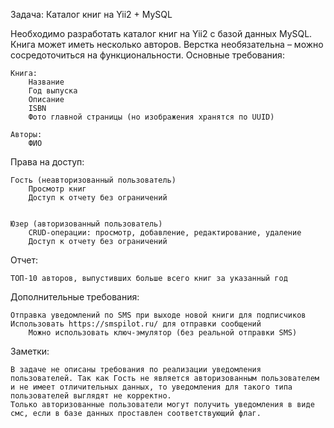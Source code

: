 Задача: Каталог книг на Yii2 + MySQL

Необходимо разработать каталог книг на Yii2 с базой данных MySQL.
Книга может иметь несколько авторов.
Верстка необязательна – можно сосредоточиться на функциональности.
Основные требования:

    Книга:
        Название
        Год выпуска
        Описание
        ISBN
        Фото главной страницы (но изображения хранятся по UUID)

    Авторы:
        ФИО

Права на доступ:

    Гость (неавторизованный пользователь)
        Просмотр книг
        Доступ к отчету без ограничений


    Юзер (авторизованный пользователь)
        CRUD-операции: просмотр, добавление, редактирование, удаление
        Доступ к отчету без ограничений

Отчет:

    ТОП-10 авторов, выпустивших больше всего книг за указанный год

Дополнительные требования:

    Отправка уведомлений по SMS при выходе новой книги для подписчиков
    Использовать https://smspilot.ru/ для отправки сообщений
        Можно использовать ключ-эмулятор (без реальной отправки SMS)

Заметки:
    
    В задаче не описаны требования по реализации уведомления пользователей. Так как Гость не является авторизованным пользователем
    и не имеет отличительных данных, то уведомления для такого типа пользователей выглядят не корректно.
    Только авторизованные пользователи могут получить уведомления в виде смс, если в базе данных проставлен соответствующий флаг.

```
